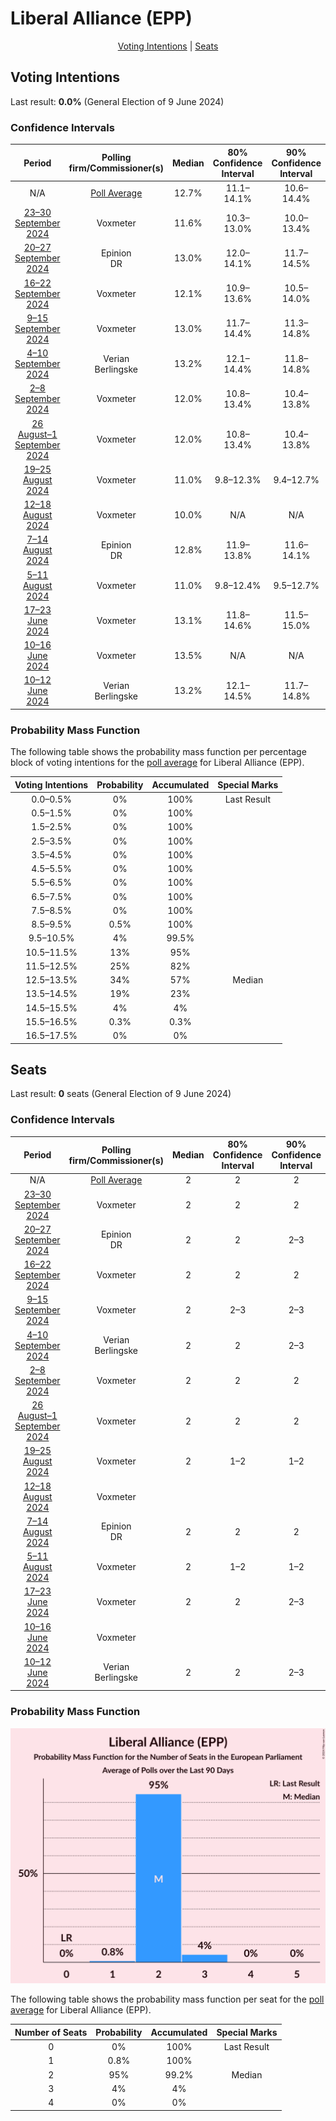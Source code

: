 # Liberal Alliance (EPP)

<p align="center"><a href="#voting-intentions">Voting Intentions</a> | <a href="#seats">Seats</a></p>

## Voting Intentions

Last result: **0.0%** (General Election of 9 June 2024)

### Confidence Intervals

| Period     | Polling firm/Commissioner(s) | Median | 80% Confidence Interval | 90% Confidence Interval | 95% Confidence Interval | 99% Confidence Interval |
|:----------:|:----------------:|:-----------:|:-----------------------:|:-----------------------:|:-----------------------:|:-----------------------:|
| N/A | [Poll Average](average.html) | 12.7% | 11.1–14.1% | 10.6–14.4% | 10.2–14.8% | 9.5–15.4% |
| [23–30 September 2024](2024-09-30-Voxmeter.html) | Voxmeter | 11.6% | 10.3–13.0% | 10.0–13.4% | 9.7–13.7% | 9.2–14.4% |
| [20–27 September 2024](2024-09-27-Epinion.html) | Epinion <br> DR | 13.0% | 12.0–14.1% | 11.7–14.5% | 11.4–14.8% | 11.0–15.3% |
| [16–22 September 2024](2024-09-22-Voxmeter.html) | Voxmeter | 12.1% | 10.9–13.6% | 10.5–14.0% | 10.3–14.3% | 9.7–15.0% |
| [9–15 September 2024](2024-09-15-Voxmeter.html) | Voxmeter | 13.0% | 11.7–14.4% | 11.3–14.8% | 11.0–15.2% | 10.4–15.9% |
| [4–10 September 2024](2024-09-10-Verian.html) | Verian <br> Berlingske | 13.2% | 12.1–14.4% | 11.8–14.8% | 11.6–15.1% | 11.1–15.7% |
| [2–8 September 2024](2024-09-08-Voxmeter.html) | Voxmeter | 12.0% | 10.8–13.4% | 10.4–13.8% | 10.1–14.1% | 9.6–14.8% |
| [26 August–1 September 2024](2024-09-01-Voxmeter.html) | Voxmeter | 12.0% | 10.8–13.4% | 10.4–13.8% | 10.1–14.1% | 9.6–14.8% |
| [19–25 August 2024](2024-08-25-Voxmeter.html) | Voxmeter | 11.0% | 9.8–12.3% | 9.4–12.7% | 9.2–13.0% | 8.6–13.7% |
| [12–18 August 2024](2024-08-18-Voxmeter.html) | Voxmeter | 10.0% | N/A | N/A | N/A | N/A |
| [7–14 August 2024](2024-08-14-Epinion.html) | Epinion <br> DR | 12.8% | 11.9–13.8% | 11.6–14.1% | 11.4–14.3% | 10.9–14.8% |
| [5–11 August 2024](2024-08-11-Voxmeter.html) | Voxmeter | 11.0% | 9.8–12.4% | 9.5–12.7% | 9.2–13.1% | 8.7–13.8% |
| [17–23 June 2024](2024-06-23-Voxmeter.html) | Voxmeter | 13.1% | 11.8–14.6% | 11.5–15.0% | 11.2–15.3% | 10.6–16.1% |
| [10–16 June 2024](2024-06-16-Voxmeter.html) | Voxmeter | 13.5% | N/A | N/A | N/A | N/A |
| [10–12 June 2024](2024-06-12-Verian.html) | Verian <br> Berlingske | 13.2% | 12.1–14.5% | 11.7–14.8% | 11.4–15.2% | 10.9–15.8% |

### Probability Mass Function

The following table shows the probability mass function per percentage block of voting intentions for the [poll average](average.html) for Liberal Alliance (EPP).

| Voting Intentions | Probability | Accumulated | Special Marks |
|:-----------------:|:-----------:|:-----------:|:-------------:|
| 0.0–0.5% | 0% | 100% | Last Result |
| 0.5–1.5% | 0% | 100% |  |
| 1.5–2.5% | 0% | 100% |  |
| 2.5–3.5% | 0% | 100% |  |
| 3.5–4.5% | 0% | 100% |  |
| 4.5–5.5% | 0% | 100% |  |
| 5.5–6.5% | 0% | 100% |  |
| 6.5–7.5% | 0% | 100% |  |
| 7.5–8.5% | 0% | 100% |  |
| 8.5–9.5% | 0.5% | 100% |  |
| 9.5–10.5% | 4% | 99.5% |  |
| 10.5–11.5% | 13% | 95% |  |
| 11.5–12.5% | 25% | 82% |  |
| 12.5–13.5% | 34% | 57% | Median |
| 13.5–14.5% | 19% | 23% |  |
| 14.5–15.5% | 4% | 4% |  |
| 15.5–16.5% | 0.3% | 0.3% |  |
| 16.5–17.5% | 0% | 0% |  |


## Seats

Last result: **0** seats (General Election of 9 June 2024)

### Confidence Intervals

| Period     | Polling firm/Commissioner(s) | Median | 80% Confidence Interval | 90% Confidence Interval | 95% Confidence Interval | 99% Confidence Interval |
|:----------:|:----------------:|:------:|:-----------------------:|:-----------------------:|:-----------------------:|:-----------------------:|
| N/A | [Poll Average](average.html) | 2 | 2 | 2 | 2–3 | 1–3 |
| [23–30 September 2024](2024-09-30-Voxmeter.html) | Voxmeter | 2 | 2 | 2 | 2 | 1–3 |
| [20–27 September 2024](2024-09-27-Epinion.html) | Epinion <br> DR | 2 | 2 | 2–3 | 2–3 | 2–3 |
| [16–22 September 2024](2024-09-22-Voxmeter.html) | Voxmeter | 2 | 2 | 2 | 2 | 1–3 |
| [9–15 September 2024](2024-09-15-Voxmeter.html) | Voxmeter | 2 | 2–3 | 2–3 | 2–3 | 2–3 |
| [4–10 September 2024](2024-09-10-Verian.html) | Verian <br> Berlingske | 2 | 2 | 2–3 | 2–3 | 2–3 |
| [2–8 September 2024](2024-09-08-Voxmeter.html) | Voxmeter | 2 | 2 | 2 | 1–2 | 1–3 |
| [26 August–1 September 2024](2024-09-01-Voxmeter.html) | Voxmeter | 2 | 2 | 2 | 1–2 | 1–3 |
| [19–25 August 2024](2024-08-25-Voxmeter.html) | Voxmeter | 2 | 1–2 | 1–2 | 1–2 | 1–2 |
| [12–18 August 2024](2024-08-18-Voxmeter.html) | Voxmeter |  |  |  |  |  |
| [7–14 August 2024](2024-08-14-Epinion.html) | Epinion <br> DR | 2 | 2 | 2 | 2 | 2–3 |
| [5–11 August 2024](2024-08-11-Voxmeter.html) | Voxmeter | 2 | 1–2 | 1–2 | 1–2 | 1–2 |
| [17–23 June 2024](2024-06-23-Voxmeter.html) | Voxmeter | 2 | 2 | 2–3 | 2–3 | 2–3 |
| [10–16 June 2024](2024-06-16-Voxmeter.html) | Voxmeter |  |  |  |  |  |
| [10–12 June 2024](2024-06-12-Verian.html) | Verian <br> Berlingske | 2 | 2 | 2–3 | 2–3 | 2–3 |

### Probability Mass Function

![Graph with seats probability mass function not yet produced](average-seats-pmf-liberalallianceepp.png "Seats Probability Mass Function")

The following table shows the probability mass function per seat for the [poll average](average.html) for Liberal Alliance (EPP).

| Number of Seats | Probability | Accumulated | Special Marks |
|:---------------:|:-----------:|:-----------:|:-------------:|
| 0 | 0% | 100% | Last Result |
| 1 | 0.8% | 100% |  |
| 2 | 95% | 99.2% | Median |
| 3 | 4% | 4% |  |
| 4 | 0% | 0% |  |


